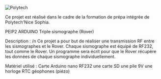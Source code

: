 ![Polytech](http://www.polytechnice.fr/jahia/jsp/jahia/templates/inc/img/polytech_nice-sophia.png)

Ce projet est réalisé dans le cadre de la formation de prépa intégrée de Polytech'Nice Sophia.

PEIP2 ARDUINO Triple sismographe (Rover)


Description : /n
Ce projet a pour but de réaliser une transmission RF entre les sismographes et le Rover. Chaque sismographe est équipé de RF232, tout comme le Rover. Un programme sera écrit pour que le Rover récupère les données de chaque sismographe individuellement.

Matériel utilisé :
Carte Arduino nano
RF232
une carte SD
une pile 9V
une horloge RTC
géophones (piézo)
